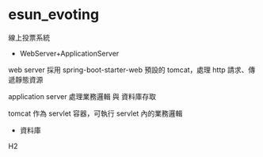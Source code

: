 # esun_evoting
線上投票系統

* WebServer+ApplicationServer

web server 採用 spring-boot-starter-web 預設的 tomcat，處理 http 請求、傳遞靜態資源

application server 處理業務邏輯 與 資料庫存取

tomcat 作為 servlet 容器，可執行 servlet 內的業務邏輯

* 資料庫

H2
